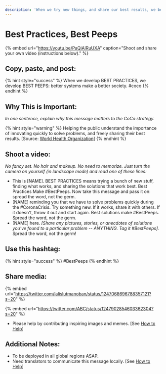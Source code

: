 ```yaml
---
description: 'When we try new things, and share our best results, we become our best peeps.'
---
```


# Best Practices, Best Peeps

{% embed url="https://youtu.be/PaQiAIRuUXA" caption="Shoot and share your own video \(instructions below\)." %}

## Copy, paste, and post:

{% hint style="success" %}
When we develop BEST PRACTICES, we develop BEST PEEPS: better systems make a better society. \#coco
{% endhint %}

## Why This is Important:

_In one sentence, explain why this message matters to the CoCo strategy._

{% hint style="warning" %}
Helping the public understand the importance of innovating quickly to solve problems, and freely sharing their best results. \[Source: [World Health Organization](https://www.who.int/publications-detail/outbreak-communication-best-practices-for-communicating-with-the-public-during-an-outbreak)\]
{% endhint %}

## Shoot a video:

_No fancy set. No hair and makeup. No need to memorize. Just turn the camera on yourself \(in landscape mode\) and read one of these lines:_

* This is \[NAME\]. BEST PRACTICES means trying a bunch of new stuff, finding what works, and sharing the solutions that work best. Best Practices Make \#BestPeeps. Now take this message and pass it on: spread the word, not the germ. 
* \[NAME\] reminding you that we have to solve problems quickly during the \#CoronaCrisis. Try something new. If it works, share it with others. If it doesn't, throw it out and start again. Best solutions make \#BestPeeps. Spread the word, not the germ. 
* \[NAME\] here. _\[Share any pictures, stories, or anecdotes of solutions you've found to a particular problem -- ANYTHING. Tag it \#BestPeeps\]._ Spread the word, not the germ!

## Use this hashtag:

{% hint style="success" %}
\#BestPeeps
{% endhint %}

## Share media:

{% embed url="https://twitter.com/lalislutmanoban/status/1247068696788357121?s=20" %}

{% embed url="https://twitter.com/ABC/status/1247902854603362304?s=20" %}



* Please help by contributing inspiring images and memes. \[See [How to Help](../how-to-help.md)\]

## Additional Notes:

* To be deployed in all global regions ASAP.
* Need translators to communicate this message locally. \[See [How to Help](../how-to-help.md)\]

